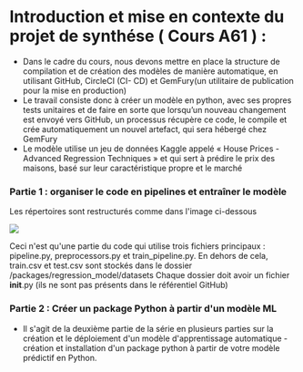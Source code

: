 # Introduction et mise en contexte du projet de synthése ( Cours A61 ) :
* Dans le cadre du cours, nous devons mettre en place la structure de compilation et de création des
modèles de manière automatique, en utilisant GitHub, CircleCI (CI- CD) et GemFury(un utilitaire de
publication pour la mise en production)
* Le travail consiste donc à créer un modèle en python, avec ses propres tests unitaires et de faire en sorte
que lorsqu’un nouveau changement est envoyé vers GitHub, un processus récupère ce code, le compile
et crée automatiquement un nouvel artefact, qui sera hébergé chez GemFury
* Le modèle utilise un jeu de données Kaggle appelé « House Prices - Advanced Regression Techniques
» et qui sert à prédire le prix des maisons, basé sur leur caractéristique propre et le marché
### Partie 1 : organiser le code en pipelines et entraîner le modèle
Les répertoires sont restructurés comme dans l'image ci-dessous

<img src ="img_1artie1.png">


Ceci n'est qu'une partie du code qui utilise trois fichiers principaux : pipeline.py, preprocessors.py et train_pipeline.py. En dehors de cela, train.csv et test.csv sont stockés dans le dossier /packages/regression_model/datasets
Chaque dossier doit avoir un fichier __init__.py (ils ne sont pas présents dans le référentiel GitHub)

### Partie 2 : Créer un package Python à partir d'un modèle ML

* Il s'agit de la deuxième partie de la série en plusieurs parties sur la création et le déploiement d'un modèle d'apprentissage automatique - création et installation d'un package python à partir de votre modèle prédictif en Python.
